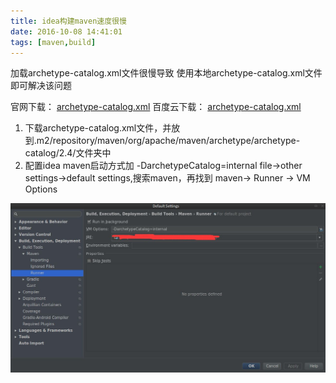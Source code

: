 ```yaml
---
title: idea构建maven速度很慢
date: 2016-10-08 14:41:01
tags: [maven,build]
---
```


加载archetype-catalog.xml文件很慢导致
使用本地archetype-catalog.xml文件即可解决该问题

官网下载： [archetype-catalog.xml](http://repo1.maven.org/maven2/archetype-catalog.xml)
百度云下载： [archetype-catalog.xml](https://pan.baidu.com/s/1eSE4KH8)

<!--more-->
1. 下载archetype-catalog.xml文件，并放到.m2/repository/maven/org/apache/maven/archetype/archetype-catalog/2.4/文件夹中
2. 配置idea maven启动方式加 -DarchetypeCatalog=internal
    file->other settings->default settings,搜索maven，再找到 maven-> Runner -> VM Options
    
![具体操作](/img/idea/maven-setting.jpg)
